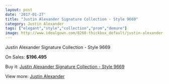 ```yaml
---
layout: post
date: '2017-01-27'
title: "Justin Alexander Signature Collection - Style 9669"
category: Justin Alexander
tags: ["elegant","style","collection","prom","demure"]
image: http://www.idealgown.com/8260-thickbox_default/justin-alexander-signature-collection-style-9669.jpg
---
```

Justin Alexander Signature Collection - Style 9669

On Sales: **$196.495**
<a href="https://www.idealgown.com/en/justin-alexander/3448-justin-alexander-signature-collection-style-9669.html"><amp-img layout="responsive" width="600" height="600" src="//www.idealgown.com/8260-thickbox_default/justin-alexander-signature-collection-style-9669.jpg" alt="Justin Alexander Signature Collection - Style 9669 0" /></a>
<a href="https://www.idealgown.com/en/justin-alexander/3448-justin-alexander-signature-collection-style-9669.html"><amp-img layout="responsive" width="600" height="600" src="//www.idealgown.com/8262-thickbox_default/justin-alexander-signature-collection-style-9669.jpg" alt="Justin Alexander Signature Collection - Style 9669 1" /></a>
<a href="https://www.idealgown.com/en/justin-alexander/3448-justin-alexander-signature-collection-style-9669.html"><amp-img layout="responsive" width="600" height="600" src="//www.idealgown.com/8261-thickbox_default/justin-alexander-signature-collection-style-9669.jpg" alt="Justin Alexander Signature Collection - Style 9669 2" /></a>

Buy it: [Justin Alexander Signature Collection - Style 9669](https://www.idealgown.com/en/justin-alexander/3448-justin-alexander-signature-collection-style-9669.html "Justin Alexander Signature Collection - Style 9669")

View more: [Justin Alexander](https://www.idealgown.com/en/43-justin-alexander "Justin Alexander")